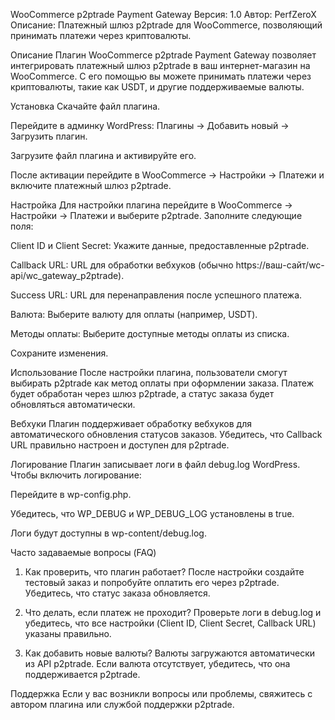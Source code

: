 WooCommerce p2ptrade Payment Gateway
Версия: 1.0
Автор: PerfZeroX
Описание: Платежный шлюз p2ptrade для WooCommerce, позволяющий принимать платежи через криптовалюты.

Описание
Плагин WooCommerce p2ptrade Payment Gateway позволяет интегрировать платежный шлюз p2ptrade в ваш интернет-магазин на WooCommerce. С его помощью вы можете принимать платежи через криптовалюты, такие как USDT, и другие поддерживаемые валюты.

Установка
Скачайте файл плагина.

Перейдите в админку WordPress: Плагины → Добавить новый → Загрузить плагин.

Загрузите файл плагина и активируйте его.

После активации перейдите в WooCommerce → Настройки → Платежи и включите платежный шлюз p2ptrade.

Настройка
Для настройки плагина перейдите в WooCommerce → Настройки → Платежи и выберите p2ptrade. Заполните следующие поля:

Client ID и Client Secret: Укажите данные, предоставленные p2ptrade.

Callback URL: URL для обработки вебхуков (обычно https://ваш-сайт/wc-api/wc_gateway_p2ptrade).

Success URL: URL для перенаправления после успешного платежа.

Валюта: Выберите валюту для оплаты (например, USDT).

Методы оплаты: Выберите доступные методы оплаты из списка.

Сохраните изменения.

Использование
После настройки плагина, пользователи смогут выбирать p2ptrade как метод оплаты при оформлении заказа. Платеж будет обработан через шлюз p2ptrade, а статус заказа будет обновляться автоматически.

Вебхуки
Плагин поддерживает обработку вебхуков для автоматического обновления статусов заказов. Убедитесь, что Callback URL правильно настроен и доступен для p2ptrade.

Логирование
Плагин записывает логи в файл debug.log WordPress. Чтобы включить логирование:

Перейдите в wp-config.php.

Убедитесь, что WP_DEBUG и WP_DEBUG_LOG установлены в true.

Логи будут доступны в wp-content/debug.log.

Часто задаваемые вопросы (FAQ)
1. Как проверить, что плагин работает?
После настройки создайте тестовый заказ и попробуйте оплатить его через p2ptrade. Убедитесь, что статус заказа обновляется.

2. Что делать, если платеж не проходит?
Проверьте логи в debug.log и убедитесь, что все настройки (Client ID, Client Secret, Callback URL) указаны правильно.

3. Как добавить новые валюты?
Валюты загружаются автоматически из API p2ptrade. Если валюта отсутствует, убедитесь, что она поддерживается p2ptrade.

Поддержка
Если у вас возникли вопросы или проблемы, свяжитесь с автором плагина или службой поддержки p2ptrade.
